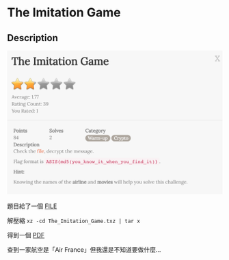 # The Imitation Game

## Description

![img_description](img/img_TheImitationGame.png)

題目給了一個 [FILE](The_Imitation_Game.txz)

解壓縮 `xz -cd The_Imitation_Game.txz | tar x`

得到一個 [PDF](The_Imitation_Game/the_imitation_game.pdf)

查到一家航空是「Air France」但我還是不知道要做什麼...

